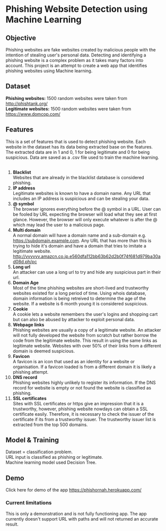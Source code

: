 # Phishing Website Detection using Machine Learning
## Objective
Phishing websites are fake websites created by malicious people with the intention of stealing user's personal data. Detecting and identifying a phishing website is a complex problem as it takes many factors into account. This project is an attempt to create a web app that identifies phishing websites using Machine learning.

## Dataset
**Phishing websites:** 1500 random websites were taken from http://phishtank.org/ <br />
**Legitimate websites:** 1500 random websites were taken from https://www.domcop.com/

## Features
This is a set of features that is used to detect phishing website. Each website in the dataset has its data being extracted base on the features. The extracted data are in 1 and 0, 1 for being legitimate and 0 for being suspicious. Data are saved as a .csv file used to train the machine learning.<br /><br />

1. **Blacklist** <br />
Websites that are already in the blacklist database is considered phishing.
2. **IP address** <br />
Legitimate websites is known to have a domain name. Any URL that includes an IP address is suspicious and can be stealing your data.
3. **@ symbol** <br />
The browser ignores everything before the @ symbol in a URL. User can be fooled by URL expecting the browser will load what they see at first glance. However, the browser will only execute whatever is after the @ which may lead the user to a malicious page.
4. **Multi domain** <br />
A normal domain will have a domain name and a sub-domain e.g. https://subdomain.example.com. Any URL that has more than this is trying to hide it's domain and have a domain that tries to imitate a legitimate website. http://vvvvvv.amazcn.co.jp.e560dfa112bb63b62d2b0f74f681d979ba30ad08d.ph/pc
5. **Long url** <br />
An attacker can use a long url to try and hide any suspicious part in their url.
6. **Domain Age** <br />
Most of the time phishing websites are short-lived and trustworthy websites existed for a long period of time. Using whois database, domain information is being retreived to determine the age of the website. If a website is 6 month young it is considered suspicious. 
7. **Cookie** <br />
A cookie lets a website remembers the user's logins and shopping cart but can also be abused by attacker to exploit personal data.  
8. **Webpage links** <br />
Phishing websites are usually a copy of a legitimate website. An attacker will not fully developed the website from scratch but rather borrow the code from the legitimate website. This result in using the same links as legitimate website. Websites with over 50% of their links from a different domain is deemed suspicious. 
9. **Favicon** <br />
A favicon is an icon that used as an identity for a website or organisation. If a favicon loaded is from a different domain it is likely a phishing attempt.
10. **DNS record** <br />
Phishing websites highly unlikely to register its information. If the DNS record for website is empty or not found the website is classified as phishing.
11. **SSL certificates** <br />
Sites with SSL certificates or https give an impression that it is a trustworthy, however, phishing website nowdays can obtain a SSL certificate easily. Therefore, it is necessary to check the issuer of the certificate if its from a trustworthy issuer. The trustworthy issuer list is extracted from the top 500 domains.

## Model & Training
Dataset = classification problem. <br />
URL input is classified as phishing or legitimate. <br />
Machine learning model used Decision Tree.

## Demo
Click here for demo of the app https://phishornah.herokuapp.com/ <br />
### Current limitations
This is only a demonstration and is not fully functioning app. 
The app currently doesn't support URL with paths and will not returned an accurate result.




